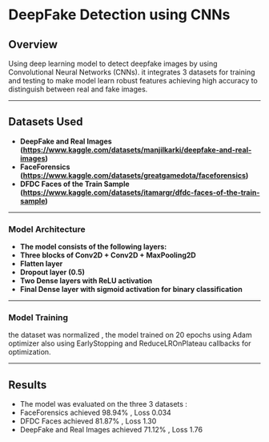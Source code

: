 # DeepFake Detection using CNNs

## Overview

Using deep learning model to detect deepfake images by using Convolutional Neural Networks (CNNs). it integrates 3 datasets for training and testing to make model learn robust features achieving high accuracy to distinguish between  real and fake images.



---


##  Datasets  Used

- **DeepFake and Real Images (https://www.kaggle.com/datasets/manjilkarki/deepfake-and-real-images)**
- **FaceForensics (https://www.kaggle.com/datasets/greatgamedota/faceforensics)**
- **DFDC Faces of the Train Sample (https://www.kaggle.com/datasets/itamargr/dfdc-faces-of-the-train-sample)**

---

### Model Architecture

- **The model consists of the following layers:**
- **Three blocks of Conv2D + Conv2D + MaxPooling2D**
- **Flatten layer**
- **Dropout layer (0.5)**
- **Two Dense layers with ReLU activation**
- **Final Dense layer with sigmoid activation for binary classification**



---
### Model Training
the dataset was normalized , the model trained on 20 epochs using Adam optimizer also using EarlyStopping and ReduceLROnPlateau callbacks for optimization.



---

## Results 

- The model was evaluated on the three 3 datasets :
- FaceForensics achieved 98.94% , Loss 0.034
- DFDC Faces achieved 81.87% , Loss 1.30
- DeepFake and Real Images achieved 71.12% , Loss 1.76


